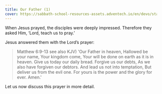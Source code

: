 ```yaml
---
title: Our Father (1)
cover: https://sabbath-school-resources-assets.adventech.io/en/devo/start-into-life/08-one-who-listens/R2g1679483500569.jpg
---
```


When Jesus prayed, the disciples were deeply impressed. Therefore they asked Him, ‘Lord, teach us to pray.’ 

Jesus answered them with the Lord’s prayer:

> <callout>Matthew 6:9-13 see also KJV) </callout>
> 'Our Father in heaven, Hallowed be your name, Your kingdom come, Your will be done on earth as it is in heaven. Give us today our daily bread. Forgive us our debts, As we also have forgiven our debtors. And lead us not into temptation, But deliver us from the evil one. For yours is the power and the glory for ever. Amen.'

Let us now discuss this prayer in more detail.